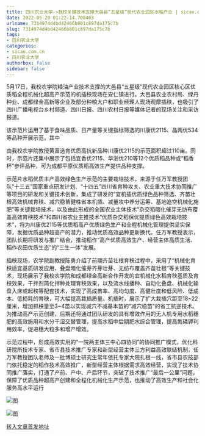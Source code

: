 ```yaml
---
title: 四川农业大学->我校关键技术支撑大邑县“五星级”现代农业园区水稻产业 | sicau.com.cn
date: 2022-05-20 01:22:14.708403
urlname: 7314974d4bd42466b801c897da175c7b
slug: 7314974d4bd42466b801c897da175c7b
tags: 
- 四川农业大学
categories:
- sicau.com.cn
- 四川农业大学
authorbox: false
sidebar: false
---
```

5月17日，我校农学院粮油产业技术支撑的大邑县“五星级”现代农业园区核心区优质稻全程机械化超高产示范的机插秧现场在安仁镇进行。大邑县农业农村局、绿丹种业、成都绿金高新等企业及部分种粮大户和职业经理人现场观摩插秧，也吸引了四川广播电视台乡村频道、四川日报、四川农村日报等媒体记者的现场关注和采访报道。

该示范片运用了基于食味品质、日产量等关键指标筛选的川康优2115、晶两优534等品种开展示范，其中
<!--more-->
由我校农学院教授黄富选育优质高抗新品种川康优2115的示范面积超过110亩。同时，示范片还集中展示了包括宜香优2115、华浙优210等12个优质稻品种或“稻香杯”参评品种，可为成都平原优质稻高效生产提供品种支撑。

示范片水稻优质丰产高效绿色生产示范的主要栽培技术，来源于任万军教授团队“十三五”国家重点研发计划、“十四五”四川省育种攻关、农业重大技术协同推广等项目的研发和关键技术创新，集成了研发的“宜机插优质绿色品种筛选、齐苗壮根高效机械育秧、减穴稳苗健株省本机插、减量攻中养分运筹、基地追空机械化施肥”等关键栽培技术，以及由此形成的全国农业主体技术“杂交稻暗化催芽无纺布覆盖高效育秧技术”和四川省农业主推技术“优质杂交稻保优提质绿色高效栽培技术”，将为川康优2115等优质稻高产优质绿色生产和全程机械化管理提供坚实保障，发掘优质品种超高产的潜力，推动优质高效品种更新换代。任万军教授表示，团队长期将研发与推广结合，推动稻作“高产优质高效生产、经营主体高质生活、稻作农田优质生态”的“三生一体”发展。

插秧现场，农学院副教授陈勇介绍了前期齐苗壮根育秧过程中，采用了“机械化育秧适宜基质研发应用、叠盘暗化催芽齐芽壮芽、无纺布覆盖齐苗壮根”等关键技术，现场展示了我校农学院和成都绿金高新合作开发的宜机械化水稻育秧基质及育秧效果，干拌剂简化拌种处理育秧效果，以及流水线播种、自动化叠盘、机械化输盘入床或起秧等配套技术，实现了高成苗率、高均匀度、高健壮度和低风险、低成本、低损耗的育秧，可大幅提高栽插质量。机插时，展示了扩大栽插穴距至18~22厘米，增加抓秧量至3~4苗以实现减穴不减基本苗的“减穴稳苗”的省工抗逆技术。为推动高产示范创建，后期还将通过团队研发的具有增效作用的无人机专用水稻穗肥的高效施用和水分干湿交替管理，提高水稻中后期肥水综合管理，提高氮磷钾利用效率，促进穗大粒多和增产增效。

示范过程中，形成高效实用的“一院两主体三中心四协同”的协同推广模式，优化科研院所技术专家、省市县技术推广专家和新型经营主体三方利益高效联结机制，任万军教授团队老师及一批博硕士研究生常年依托专家大院扎根一线，省市县农技部门依托稳定的稻作技术高效推广，新型经营主体根据需求高效经营，实现了技术协同推广落实，打通了产前、产中、产后环节，突破了技术推广“最后一公里”问题，保障了优质品种超高产创建和全程化机械化生产示范，也推动了高效生产和社会化服务高水平运行

![图](https://news.sicau.edu.cn/__local/C/52/6E/BBA8125E6450E42209EBFD8EBB7_7BBA68D2_15839.png)

![图](https://news.sicau.edu.cn/__local/9/C9/07/CA408D487E66BBE9E1144C21590_EE3BEC93_14824.png)

[转入文章首发地址](https://news.sicau.edu.cn/info/1078/67847.htm)